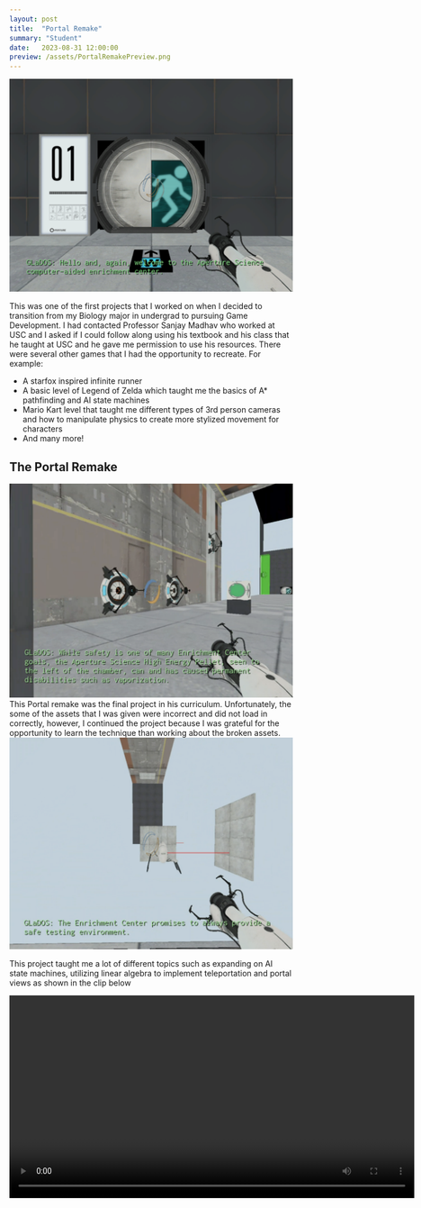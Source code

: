 ```yaml
---
layout: post
title:  "Portal Remake"
summary: "Student"
date:   2023-08-31 12:00:00
preview: /assets/PortalRemakePreview.png
---
```


![Picture 1](/assets/PortalRemakePreview.png)

This was one of the first projects that I worked on when I decided to transition from my Biology major in undergrad to pursuing Game Development. I had contacted Professor Sanjay Madhav who worked at USC and I asked if I could follow along using his textbook and his class that he taught at USC and he gave me permission to use his resources. There were several other games that I had the opportunity to recreate. For example:
- A starfox inspired infinite runner
- A basic level of Legend of Zelda which taught me the basics of A* pathfinding and AI state machines
- Mario Kart level that taught me different types of 3rd person cameras and how to manipulate physics to create more stylized movement for characters
- And many more!


## The Portal Remake
![Picture 2](/assets/PuzzlePreview.png)
This Portal remake was the final project in his curriculum. Unfortunately, the some of the assets that I was given were incorrect and did not load in correctly, however, I continued the project because I was grateful for the opportunity to learn the technique than working about the broken assets.
![Picture 3](/assets/BrokenAssets.png)

This project taught me a lot of different topics such as expanding on AI state machines, utilizing linear algebra to implement teleportation and portal views as shown in the clip below

<video src="https://github.com/qin-andrew123/qin-andrew123.github.io/assets/71657626/7fe3da29-ec79-472b-850b-706b61ed67f9" width = 720>

Furthermore, I learned how to implement UI such as damage indicators and game over, as well as flavor text such as the subtitles from GLaDOS.

![Picture 4](/assets/DeadAndUI.png)

Overall, I believe that this was my first big step into learning game develompent!
